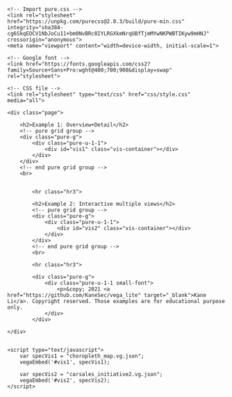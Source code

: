 <!DOCTYPE html>
<html>

<head>
    <title>Multiple Visualisations | An Example</title>
    <!-- Import Vega & Vega-Lite (does not have to be from CDN) -->
    <script src="https://cdn.jsdelivr.net/npm/vega@5.20.2"></script>
    <script src="https://cdn.jsdelivr.net/npm/vega-lite@5.1.0"></script>
    <script src="https://cdn.jsdelivr.net/npm/vega-embed@6.17.0"></script>

    <!-- Import pure.css -->
    <link rel="stylesheet" href="https://unpkg.com/purecss@2.0.3/build/pure-min.css" integrity="sha384-cg6SkqEOCV1NbJoCu11+bm0NvBRc8IYLRGXkmNrqUBfTjmMYwNKPWBTIKyw9mHNJ" crossorigin="anonymous">
    <meta name="viewport" content="width=device-width, initial-scale=1">

    <!-- Google font -->
    <link href="https://fonts.googleapis.com/css2?family=Source+Sans+Pro:wght@400;700;900&display=swap" rel="stylesheet">

    <!-- CSS file -->
    <link rel="stylesheet" type="text/css" href="css/style.css" media="all">


</head>

<body>

    <div class="page">

        <h2>Example 1: Overview+Detail</h2>
        <!-- pure grid group -->
        <div class="pure-g">
            <div class="pure-u-1-1">
                <div id="vis1" class="vis-container"></div>
            </div>
        </div>
        <!-- end pure grid group -->
        <br>


            <hr class="hr3">

            <h2>Example 2: Interactive multiple views</h2>
            <!-- pure grid group -->
            <div class="pure-g">
                <div class="pure-u-1-1">
                    <div id="vis2" class="vis-container"></div>
                </div>
            </div>
            <!-- end pure grid group -->
            <br>

            <hr class="hr3">

            <div class="pure-g">
                <div class="pure-u-1-1 small-font">
                    <p>&copy; 2021 <a href="https://github.com/KaneSec/vega_lite" target="_blank">Kane Li</a>. Copyright reserved. Those examples are for educational purpose only.
                </div>
            </div>

    </div>


    <script type="text/javascript">
        var specVis1 = "choropleth_map.vg.json";
        vegaEmbed('#vis1', specVis1);

        var specVis2 = "carsales_initiative2.vg.json";
        vegaEmbed('#vis2', specVis2);
    </script>
</body>

</html>
